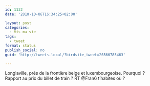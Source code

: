 ```yaml
---
id: 1132
date: '2010-10-06T16:34:25+02:00'

layout: post
categories:
  - Vis ma vie
tags:
  - tweet
format: status
publish_social: no
guid: 'http://tweets.local/?birdsite_tweet=26566785463'

---
```


Longlaville, près de la frontière belge et luxembourgeoise. Pourquoi ? Rapport au prix du billet de train ? RT @Fran6 t’habites où ?